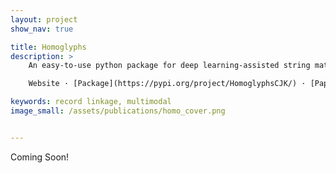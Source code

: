 ```yaml
---
layout: project
show_nav: true

title: Homoglyphs
description: >
    An easy-to-use python package for deep learning-assisted string matching. Multi-modal record linkage using both textual and image information.  

    Website · [Package](https://pypi.org/project/HomoglyphsCJK/) · [Paper](redirects/publications/homoglyphs) · [Github](https://github.com/dell-research-harvard/HomoglyphsCJK)

keywords: record linkage, multimodal
image_small: /assets/publications/homo_cover.png


---
```


Coming Soon!